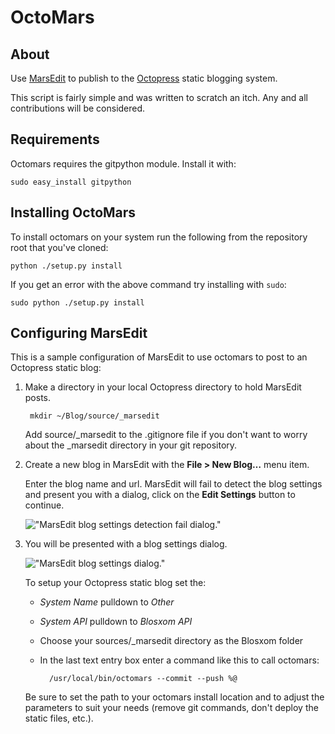 # OctoMars

## About

Use [MarsEdit](http://www.red-sweater.com/marsedit/) to publish to the 
[Octopress](http://octopress.org) static blogging system.

This script is fairly simple and was written to scratch an itch. Any and
all contributions will be considered.

## Requirements

Octomars requires the gitpython module. Install it with:

    sudo easy_install gitpython

## Installing OctoMars

To install octomars on your system run the following from the repository root
that you've cloned:

    python ./setup.py install

If you get an error with the above command try installing with `sudo`:

    sudo python ./setup.py install

## Configuring MarsEdit

This is a sample configuration of MarsEdit to use octomars to post to an
Octopress static blog:

1. Make a directory in your local Octopress directory to hold MarsEdit posts.

        mkdir ~/Blog/source/_marsedit

    Add source/_marsedit to the .gitignore file if you don't want to worry about
    the _marsedit directory in your git repository.

2. Create a new blog in MarsEdit with the **File > New Blog…** menu item.

    Enter the blog name and url. MarsEdit will fail to detect the blog settings
    and present you with a dialog, click on the **Edit Settings** button to continue.
    
    !["MarsEdit blog settings detection fail dialog."](https://github.com/danimal/octomars/raw/master/resources/Edit_Settings.png "Press the Edit Settings button")
    
3. You will be presented with a blog settings dialog.

    !["MarsEdit blog settings dialog."](https://github.com/danimal/octomars/raw/master/resources/Blog_Settings.png "MarsEdit blog settings dialog sample")

    To setup your Octopress static blog set the:
    * _System Name_ pulldown to _Other_
    * _System API_ pulldown to _Blosxom API_
    * Choose your sources/_marsedit directory as the Blosxom folder
    * In the last text entry box enter a command like this to call octomars:
        
            /usr/local/bin/octomars --commit --push %@
    
    Be sure to set the path to your octomars install location and to adjust the
    parameters to suit your needs (remove git commands, don't deploy the
    static files, etc.).

